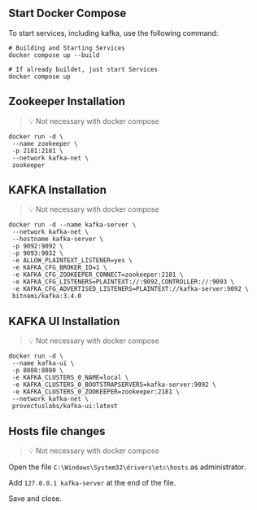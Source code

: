 ﻿## Start Docker Compose

To start services, including kafka, use the following command:

```shell
# Building and Starting Services
docker compose up --build

# If already buildet, just start Services
docker compose up
```

## Zookeeper Installation

> 💡 Not necessary with docker compose

```shell
docker run -d \
 --name zookeeper \
 -p 2181:2181 \
 --network kafka-net \
 zookeeper
```

## KAFKA Installation

> 💡 Not necessary with docker compose

```shell
docker run -d --name kafka-server \
 --network kafka-net \
 --hostname kafka-server \
 -p 9092:9092 \
 -p 9093:9032 \
 -e ALLOW_PLAINTEXT_LISTENER=yes \
 -e KAFKA_CFG_BROKER_ID=1 \
 -e KAFKA_CFG_ZOOKEEPER_CONNECT=zookeeper:2181 \
 -e KAFKA_CFG_LISTENERS=PLAINTEXT://:9092,CONTROLLER://:9093 \
 -e KAFKA_CFG_ADVERTISED_LISTENERS=PLAINTEXT://kafka-server:9092 \
 bitnami/kafka:3.4.0
```

## KAFKA UI Installation

> 💡 Not necessary with docker compose

```shell
docker run -d \
 --name kafka-ui \
 -p 8088:8080 \
 -e KAFKA_CLUSTERS_0_NAME=local \
 -e KAFKA_CLUSTERS_0_BOOTSTRAPSERVERS=kafka-server:9092 \
 -e KAFKA_CLUSTERS_0_ZOOKEEPER=zookeeper:2181 \
 --network kafka-net \
 provectuslabs/kafka-ui:latest
```

## Hosts file changes

> 💡 Not necessary with docker compose

Open the file `C:\Windows\System32\drivers\etc\hosts` as administrator.

Add `127.0.0.1 kafka-server` at the end of the file.

Save and close.